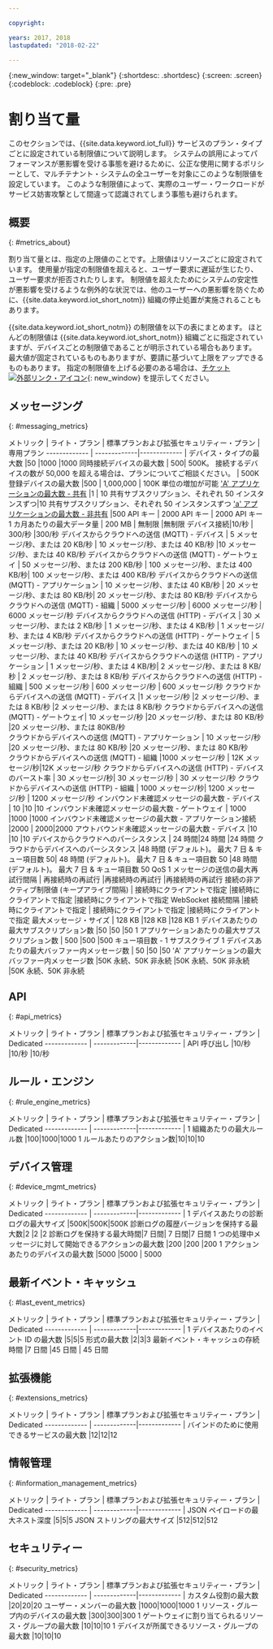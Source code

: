 ```yaml
---

copyright:

years: 2017, 2018
lastupdated: "2018-02-22"

---
```


{:new_window: target="\_blank"}
{:shortdesc: .shortdesc}
{:screen: .screen}
{:codeblock: .codeblock}
{:pre: .pre}


# 割り当て量
このセクションでは、{{site.data.keyword.iot_full}} サービスのプラン・タイプごとに設定されている制限値について説明します。 システムの誤用によってパフォーマンスが悪影響を受ける事態を避けるために、公正な使用に関するポリシーとして、マルチテナント・システムの全ユーザーを対象にこのような制限値を設定しています。 このような制限値によって、実際のユーザー・ワークロードがサービス妨害攻撃として間違って認識されてしまう事態も避けられます。

## 概要
{: #metrics_about}

割り当て量とは、指定の上限値のことです。上限値はリソースごとに設定されています。 使用量が指定の制限値を超えると、ユーザー要求に遅延が生じたり、ユーザー要求が拒否されたりします。 制限値を超えたためにシステムの安定性が悪影響を受けるような例外的な状況では、他のユーザーへの悪影響を防ぐために、{{site.data.keyword.iot_short_notm}} 組織の停止処置が実施されることもあります。

{{site.data.keyword.iot_short_notm}} の制限値を以下の表にまとめます。 ほとんどの制限値は {{site.data.keyword.iot_short_notm}} 組織ごとに指定されていますが、デバイスごとの制限値であることが明示されている場合もあります。 最大値が固定されているものもありますが、要請に基づいて上限をアップできるものもあります。 指定の制限値を上げる必要のある場合は、[チケット ![外部リンク・アイコン](../../../icons/launch-glyph.svg)](https://support.ng.bluemix.net/gethelp/){: new_window} を提示してください。

## メッセージング
{: #messaging_metrics}

メトリック        | ライト・プラン      | 標準プランおよび拡張セキュリティー・プラン     | 専用プラン
------------- | -------------|------------- |
デバイス・タイプの最大数 |50 |1000 |1000
同時接続デバイスの最大数 | 500| 500K。 接続するデバイスの数が 50,000 を超える場合は、プランについてご相談ください。 | 500K
登録デバイスの最大数 |500 | 1,000,000 | 100K 単位の増加が可能
['A' アプリケーションの最大数 - 共有](../applications/mqtt.html#scalable_apps) |1 | 10 共有サブスクリプション、それぞれ 50 インスタンスずつ|10 共有サブスクリプション、それぞれ 50 インスタンスずつ
['a' アプリケーションの最大数 - 非共有](../applications/mqtt.html#client_connections) |500 API キー | 2000 API キー | 2000 API キー
1 カ月あたりの最大データ量 | 200 MB | 無制限 |無制限
デバイス接続|10/秒 | 300/秒 |300/秒
デバイスからクラウドへの送信 (MQTT) - デバイス | 5 メッセージ/秒、または 20 KB/秒 | 10 メッセージ/秒、または 40 KB/秒 |10 メッセージ/秒、または 40 KB/秒
デバイスからクラウドへの送信 (MQTT) - ゲートウェイ  | 50 メッセージ/秒、または 200 KB/秒 | 100 メッセージ/秒、または 400 KB/秒| 100 メッセージ/秒、または 400 KB/秒
デバイスからクラウドへの送信 (MQTT) - アプリケーション | 10 メッセージ/秒、または 40 KB/秒 | 20 メッセージ/秒、または 80 KB/秒| 20 メッセージ/秒、または 80 KB/秒
デバイスからクラウドへの送信 (MQTT) - 組織 | 5000 メッセージ/秒 | 6000 メッセージ/秒 | 6000 メッセージ/秒
デバイスからクラウドへの送信 (HTTP) - デバイス | 30 メッセージ/秒、または 2 KB/秒 | 1 メッセージ/秒、または 4 KB/秒 | 1 メッセージ/秒、または 4 KB/秒
デバイスからクラウドへの送信 (HTTP) - ゲートウェイ | 5 メッセージ/秒、または 20 KB/秒 | 10 メッセージ/秒、または 40 KB/秒 | 10 メッセージ/秒、または 40 KB/秒
デバイスからクラウドへの送信 (HTTP) - アプリケーション | 1 メッセージ/秒、または 4 KB/秒| 2 メッセージ/秒、または 8 KB/秒 | 2 メッセージ/秒、または 8 KB/秒
デバイスからクラウドへの送信 (HTTP) - 組織 | 500 メッセージ/秒 | 600 メッセージ/秒 | 600 メッセージ/秒
クラウドからデバイスへの送信 (MQTT) - デバイス  |1 メッセージ/秒 |2 メッセージ/秒、または 8 KB/秒 |2 メッセージ/秒、または 8 KB/秒
クラウドからデバイスへの送信 (MQTT) - ゲートウェイ| 10 メッセージ/秒 |20 メッセージ/秒、または 80 KB/秒  |20 メッセージ/秒、または 80KB/秒  
クラウドからデバイスへの送信 (MQTT) - アプリケーション | 10 メッセージ/秒 |20 メッセージ/秒、または 80 KB/秒 |20 メッセージ/秒、または 80 KB/秒  
クラウドからデバイスへの送信 (MQTT) - 組織 |1000 メッセージ/秒 | 12K メッセージ/秒|12K メッセージ/秒
クラウドからデバイスへの送信 (HTTP) - デバイスのバースト率 | 30 メッセージ/秒| 30 メッセージ/秒  | 30 メッセージ/秒
クラウドからデバイスへの送信 (HTTP) - 組織 |  1000 メッセージ/秒|  1200 メッセージ/秒  |  1200 メッセージ/秒
インバウンド未確認メッセージの最大数 - デバイス | 10 |10 |10
インバウンド未確認メッセージの最大数 - ゲートウェイ | 1000 |1000 |1000
インバウンド未確認メッセージの最大数 - アプリケーション接続  |2000 | 2000|2000
アウトバウンド未確認メッセージの最大数 - デバイス |10  |10 |10
デバイスからクラウドへのパーシスタンス | 24 時間|24 時間 |24 時間
クラウドからデバイスへのパーシスタンス |48 時間 (デフォルト)。 最大 7 日 & キュー項目数 50| 48 時間 (デフォルト)。 最大 7 日 & キュー項目数 50  |48 時間 (デフォルト)。 最大 7 日 & キュー項目数 50
QoS 1 メッセージの送信の最大再試行間隔 | 再接続時の再試行 |再接続時の再試行 |再接続時の再試行
接続の非アクティブ制限値 (キープアライブ間隔) | 接続時にクライアントで指定 |接続時にクライアントで指定  |接続時にクライアントで指定
WebSocket 接続間隔 |接続時にクライアントで指定 | 接続時にクライアントで指定  |接続時にクライアントで指定
最大メッセージ・サイズ | 128 KB |128 KB |128 KB
1 デバイスあたりの最大サブスクリプション数 |50 |50 |50
1 アプリケーションあたりの最大サブスクリプション数 | 500 |500 |500
キュー項目数 - 1 サブスクライブ 1 デバイスあたりの最大バッファー内メッセージ数 | 50 |50 |50
'A' アプリケーションの最大バッファー内メッセージ数 |50K 永続、50K 非永続 |50K 永続、50K 非永続 |50K 永続、50K 非永続


## API
{: #api_metrics}

メトリック        | ライト・プラン      | 標準プランおよび拡張セキュリティー・プラン       | Dedicated
------------- | -------------|------------- |
API 呼び出し |10/秒 |10/秒 |10/秒

## ルール・エンジン
{: #rule_engine_metrics}

メトリック        | ライト・プラン      | 標準プランおよび拡張セキュリティー・プラン       | Dedicated
------------- | -------------|------------- |
1 組織あたりの最大ルール数 |100|1000|1000
1 ルールあたりのアクション数|10|10|10

## デバイス管理
{: #device_mgmt_metrics}

メトリック        | ライト・プラン      | 標準プランおよび拡張セキュリティー・プラン       | Dedicated
------------- | -------------|------------- |
1 デバイスあたりの診断ログの最大サイズ |500K|500K|500K
診断ログの履歴バージョンを保持する最大数|2  |2 |2
診断ログを保持する最大時間|7 日間| 7 日間|7 日間
1 つの処理中メッセージに対して開始できるアクションの最大数 |200 |200 |200
1 アクションあたりのデバイスの最大数 |5000 |5000 | 5000

## 最新イベント・キャッシュ
{: #last_event_metrics}

メトリック        | ライト・プラン      | 標準プランおよび拡張セキュリティー・プラン       | Dedicated
------------- | -------------|------------- |
1 デバイスあたりのイベント ID の最大数 |5|5|5
形式の最大数 |2|3|3
最新イベント・キャッシュの存続時間 |7 日間 |45 日間 | 45 日間

## 拡張機能
{: #extensions_metrics}

メトリック        | ライト・プラン      | 標準プランおよび拡張セキュリティー・プラン       | Dedicated
------------- | -------------|------------- |
バインドのために使用できるサービスの最大数 |12|12|12

## 情報管理
{: #information_management_metrics}

メトリック        | ライト・プラン      | 標準プランおよび拡張セキュリティー・プラン       | Dedicated
------------- | -------------|------------- |
JSON ペイロードの最大ネスト深度 |5|5|5
JSON ストリングの最大サイズ |512|512|512

## セキュリティー
{: #security_metrics}

メトリック        | ライト・プラン      | 標準プランおよび拡張セキュリティー・プラン       | Dedicated
------------- | -------------|------------- |
カスタム役割の最大数 |20|20|20
ユーザー・メンバーの最大数 |1000|1000|1000
1 リソース・グループ内のデバイスの最大数 |300|300|300
1 ゲートウェイに割り当てられるリソース・グループの最大数 |10|10|10
1 デバイスが所属できるリソース・グループの最大数 |10|10|10

<!--## User Interface
{: #UI_metrics}
Metric        | Lite plan      | Standard & Advanced Security plans       | Dedicated
Maximum number of dashboards |50|50|50
Maximum number of cards on board |30|30|30 -->
